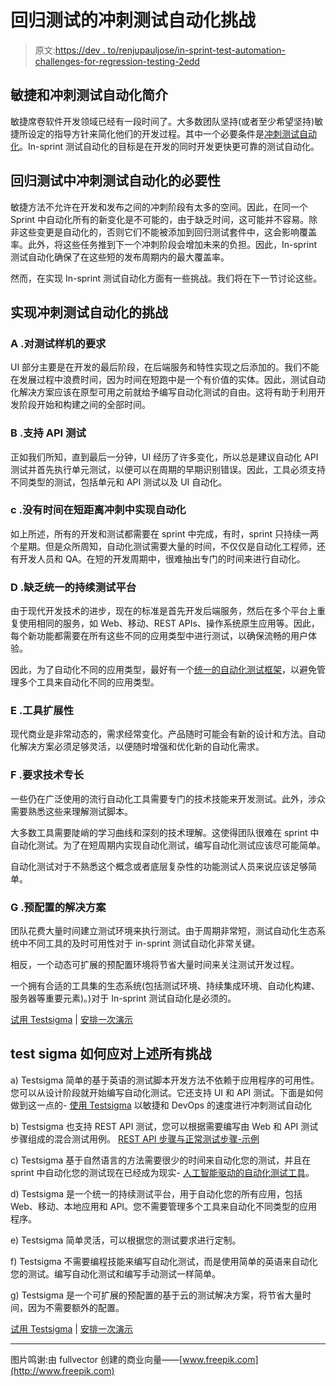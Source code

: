 # 回归测试的冲刺测试自动化挑战

> 原文:[https://dev . to/renjupauljose/in-sprint-test-automation-challenges-for-regression-testing-2edd](https://dev.to/renjupauljose/in-sprint-test-automation-challenges-for-regression-testing-2edd)

## [](#introduction-of-agile-and-insprint-test-automation)敏捷和冲刺测试自动化简介

敏捷席卷软件开发领域已经有一段时间了。大多数团队坚持(或者至少希望坚持)敏捷所设定的指导方针来简化他们的开发过程。其中一个必要条件是[冲刺测试自动化](https://testsigma.com/blog/in-sprint-test-automation-agile-devops-speed/)。In-sprint 测试自动化的目标是在开发的同时开发更快更可靠的测试自动化。

## 回归测试中冲刺测试自动化的必要性

敏捷方法不允许在开发和发布之间的冲刺阶段有太多的空间。因此，在同一个 Sprint 中自动化所有的新变化是不可能的，由于缺乏时间，这可能并不容易。除非这些变更是自动化的，否则它们不能被添加到回归测试套件中，这会影响覆盖率。此外，将这些任务推到下一个冲刺阶段会增加未来的负担。因此，In-sprint 测试自动化确保了在这些短的发布周期内的最大覆盖率。

然而，在实现 In-sprint 测试自动化方面有一些挑战。我们将在下一节讨论这些。

## 实现冲刺测试自动化的挑战

### [](#a-the-requirement-of-a-prototype-for-testing)A .对测试样机的要求

UI 部分主要是在开发的最后阶段，在后端服务和特性实现之后添加的。我们不能在发展过程中浪费时间，因为时间在短跑中是一个有价值的实体。因此，测试自动化解决方案应该在原型可用之前就给予编写自动化测试的自由。这将有助于利用开发阶段开始和构建之间的全部时间。

### [](#b-support-for-api-tests)B .支持 API 测试

正如我们所知，直到最后一分钟，UI 经历了许多变化，所以总是建议自动化 API 测试并首先执行单元测试，以便可以在周期的早期识别错误。因此，工具必须支持不同类型的测试，包括单元和 API 测试以及 UI 自动化。

### c .没有时间在短距离冲刺中实现自动化

如上所述，所有的开发和测试都需要在 sprint 中完成，有时，sprint 只持续一两个星期。但是众所周知，自动化测试需要大量的时间，不仅仅是自动化工程师，还有开发人员和 QA。在短的开发周期中，很难抽出专门的时间来进行自动化。

### [](#d-lack-of-a-unified-continuous-testing-platform)D .缺乏统一的持续测试平台

由于现代开发技术的进步，现在的标准是首先开发后端服务，然后在多个平台上重复使用相同的服务，如 Web、移动、REST APIs、操作系统原生应用等。因此，每个新功能都需要在所有这些不同的应用类型中进行测试，以确保流畅的用户体验。

因此，为了自动化不同的应用类型，最好有一个[统一的自动化测试框架](https://testsigma.com/blog/why-unified-automated-testing-software-for-continuous-testing-in-agile-and-devops/)，以避免管理多个工具来自动化不同的应用类型。

### [](#e-tool-extensibility)E .工具扩展性

现代商业是非常动态的，需求经常变化。产品随时可能会有新的设计和方法。自动化解决方案必须足够灵活，以便随时增强和优化新的自动化需求。

### [](#f-demanding-technical-expertise)F .要求技术专长

一些仍在广泛使用的流行自动化工具需要专门的技术技能来开发测试。此外，涉众需要熟悉这些来理解测试脚本。

大多数工具需要陡峭的学习曲线和深刻的技术理解。这使得团队很难在 sprint 中自动化测试。为了在短周期内实现自动化测试，编写自动化测试应该尽可能简单。

自动化测试对于不熟悉这个概念或者底层复杂性的功能测试人员来说应该足够简单。

### [](#g-preconfigured-solution)G .预配置的解决方案

团队花费大量时间建立测试环境来执行测试。由于周期非常短，测试自动化生态系统中不同工具的及时可用性对于 in-sprint 测试自动化非常关键。

相反，一个动态可扩展的预配置环境将节省大量时间来关注测试开发过程。

一个拥有合适的工具集的生态系统(包括测试环境、持续集成环境、自动化构建、服务器等重要元素)。)对于 In-sprint 测试自动化是必须的。

[试用 Testsigma](https://testsigma.com/signup) | [安排一次演示](https://calendly.com/testsigma/demo)

## test sigma 如何应对上述所有挑战

a) Testsigma 简单的基于英语的测试脚本开发方法不依赖于应用程序的可用性。您可以从设计阶段就开始编写自动化测试。它还支持 UI 和 API 测试。下面是如何做到这一点的-
[使用 Testsigma](https://dzone.com/articles/in-sprint-test-automation-at-agile-and-dev-ops-spe) 以敏捷和 DevOps 的速度进行冲刺测试自动化

b) Testsigma 也支持 REST API 测试，您可以根据需要编写由 Web 和 API 测试步骤组成的混合测试用例。
[REST API 步骤与正常测试步骤-示例](https://testsigma.freshdesk.com/solution/articles/32000024156-rest-api-steps-with-normal-test-steps-example)

c) Testsigma 基于自然语言的方法需要很少的时间来自动化您的测试，并且在 sprint 中自动化您的测试现在已经成为现实- [人工智能驱动的自动化测试工具](https://testsigma.com/ai-driven-test-automation)。

d) Testsigma 是一个统一的持续测试平台，用于自动化您的所有应用，包括 Web、移动、本地应用和 API。您不需要管理多个工具来自动化不同类型的应用程序。

e) Testsigma 简单灵活，可以根据您的测试要求进行定制。

f) Testsigma 不需要编程技能来编写自动化测试，而是使用简单的英语来自动化您的测试。编写自动化测试和编写手动测试一样简单。

g) Testsigma 是一个可扩展的预配置的基于云的测试解决方案，将节省大量时间，因为不需要额外的配置。

[试用 Testsigma](https://testsigma.com/signup) | [安排一次演示](https://calendly.com/testsigma/demo)

* * *

图片鸣谢:由 fullvector 创建的商业向量——[www.freepik.com](http://www.freepik.com)